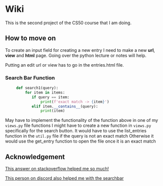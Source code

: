 # Wiki

This is the second project of the CS50 course that I am doing.

## How to move on

To create an input field for creating a new entry I need to make a new **url**, **view** and **html** page. Going over the python lecture or notes will help.

Putting an edit url or view has to go in the entries.html file.

### Search Bar Function

```py
     def search1(query):
         for item in items:
            if query == item:
                print(f'exact match -> {item}')
            elif item.__contains__(query):
                print(item)
```

May have to implement the functionality of the function above in one of my `views.py` file functions
I might have to create a new function in `views.py` specifically for the search button.
It would have to use the list_entries function in the `util.py` file if the query is not an exact match
Otherwise it would use the get_entry function to open the file once it is an exact match

## Acknowledgement

[This answer on stackoverflow helped me so much!](https://stackoverflow.com/questions/44564414/how-can-i-use-return-to-get-back-multiple-values-from-a-loop-can-i-put-them-i)

[This person on discord also helped me with the searchbar](https://discord.com/channels/393846237255696385/462922398790844417/1124643645677645896)
